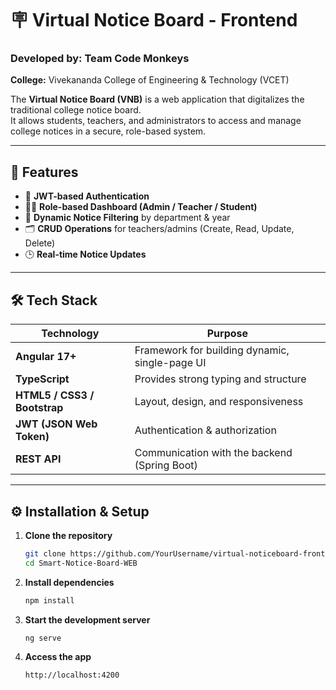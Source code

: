 # 🪧 Virtual Notice Board - Frontend

### Developed by: Team Code Monkeys  
**College:** Vivekananda College of Engineering & Technology (VCET)

The **Virtual Notice Board (VNB)** is a web application that digitalizes the traditional college notice board.  
It allows students, teachers, and administrators to access and manage college notices in a secure, role-based system.

---

## 🚀 Features

- 🔐 **JWT-based Authentication**
- 🧑‍🎓 **Role-based Dashboard (Admin / Teacher / Student)**
- 📜 **Dynamic Notice Filtering** by department & year
- 🗂️ **CRUD Operations** for teachers/admins (Create, Read, Update, Delete)
- 🕒 **Real-time Notice Updates**

---

## 🛠️ Tech Stack

| Technology | Purpose |
|-------------|----------|
| **Angular 17+** | Framework for building dynamic, single-page UI |
| **TypeScript** | Provides strong typing and structure |
| **HTML5 / CSS3 / Bootstrap** | Layout, design, and responsiveness |
| **JWT (JSON Web Token)** | Authentication & authorization |
| **REST API** | Communication with the backend (Spring Boot) |

---

## ⚙️ Installation & Setup

1. **Clone the repository**
   ```bash
   git clone https://github.com/YourUsername/virtual-noticeboard-frontend.git
   cd Smart-Notice-Board-WEB

2. **Install dependencies**
   ```bash
   npm install

3. **Start the development server**
   ```bash
   ng serve

4. **Access the app**
   ```bash
   http://localhost:4200
